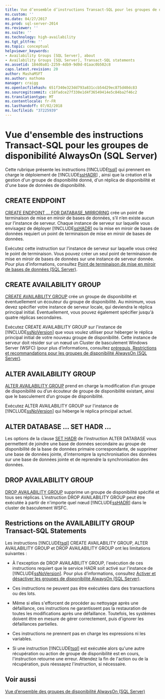 ```yaml
---
title: Vue d’ensemble d’instructions Transact-SQL pour les groupes de disponibilité AlwaysOn (SQL Server) | Microsoft Docs
ms.custom: ''
ms.date: 04/27/2017
ms.prod: sql-server-2014
ms.reviewer: ''
ms.suite: ''
ms.technology: high-availability
ms.tgt_pltfrm: ''
ms.topic: conceptual
helpviewer_keywords:
- Availability Groups [SQL Server], about
- Availability Groups [SQL Server], Transact-SQL statements
ms.assetid: 184d0a81-2259-4db9-9d0d-01aac0b502c8
caps.latest.revision: 20
author: MashaMSFT
ms.author: mathoma
manager: craigg
ms.openlocfilehash: 651f340e323dd793a831ccb54d29ec875d40dc83
ms.sourcegitcommit: c18fadce27f330e1d4f36549414e5c84ba2f46c2
ms.translationtype: MT
ms.contentlocale: fr-FR
ms.lasthandoff: 07/02/2018
ms.locfileid: "37225939"
---
```

# <a name="overview-of-transact-sql-statements-for-alwayson-availability-groups-sql-server"></a>Vue d'ensemble des instructions Transact-SQL pour les groupes de disponibilité AlwaysOn (SQL Server)
  Cette rubrique présente les instructions [!INCLUDE[tsql](../../../includes/tsql-md.md)] qui prennent en charge le déploiement de [!INCLUDE[ssHADR](../../../includes/sshadr-md.md)] , ainsi que la création et la gestion d'un groupe de disponibilité donné, d'un réplica de disponibilité et d'une base de données de disponibilité.  
  
  
##  <a name="CreateEndpoint"></a> CREATE ENDPOINT  
 [CREATE ENDPOINT … FOR DATABASE_MIRRORING](/sql/t-sql/statements/create-endpoint-transact-sql) crée un point de terminaison de mise en miroir de bases de données, s’il n’en existe aucun sur l’instance de serveur. Chaque instance de serveur sur laquelle vous envisagez de déployer [!INCLUDE[ssHADR](../../../includes/sshadr-md.md)] ou la mise en miroir de bases de données requiert un point de terminaison de mise en miroir de bases de données.  
  
 Exécutez cette instruction sur l'instance de serveur sur laquelle vous créez le point de terminaison. Vous pouvez créer un seul point de terminaison de mise en miroir de bases de données sur une instance de serveur donnée. Pour plus d’informations, consultez [Point de terminaison de mise en miroir de bases de données &#40;SQL Server&#41;](../../database-mirroring/the-database-mirroring-endpoint-sql-server.md).  
  
##  <a name="CreateAG"></a> CREATE AVAILABILITY GROUP  
 [CREATE AVAILABILITY GROUP](/sql/t-sql/statements/create-availability-group-transact-sql) crée un groupe de disponibilité et éventuellement un écouteur du groupe de disponibilité. Au minimum, vous devez spécifier votre instance de serveur locale, qui deviendra le réplica principal initial. Éventuellement, vous pouvez également spécifier jusqu'à quatre réplicas secondaires.  
  
 Exécutez CREATE AVAILABILITY GROUP sur l'instance de [!INCLUDE[ssNoVersion](../../../includes/ssnoversion-md.md)] que vous voulez utiliser pour héberger le réplica principal initial de votre nouveau groupe de disponibilité. Cette instance de serveur doit résider sur un nœud un Cluster de basculement Windows Server (WSFC) (pour plus d’informations, consultez [prérequis, Restrictions et recommandations pour les groupes de disponibilité AlwaysOn &#40;SQL Server&#41;](prereqs-restrictions-recommendations-always-on-availability.md).  
  
##  <a name="AlterAG"></a> ALTER AVAILABILITY GROUP  
 [ALTER AVAILABILITY GROUP](/sql/t-sql/statements/alter-availability-group-transact-sql) prend en charge la modification d’un groupe de disponibilité ou d’un écouteur de groupe de disponibilité existant, ainsi que le basculement d’un groupe de disponibilité.  
  
 Exécutez ALTER AVAILABILITY GROUP sur l'instance de [!INCLUDE[ssNoVersion](../../../includes/ssnoversion-md.md)] qui héberge le réplica principal actuel.  
  
##  <a name="AlterDb"></a> ALTER DATABASE … SET HADR …  
 Les options de la clause [SET HADR](/sql/t-sql/statements/alter-database-transact-sql-set-hadr) de l’instruction ALTER DATABASE vous permettent de joindre une base de données secondaire au groupe de disponibilité de la base de données primaire correspondante, de supprimer une base de données jointe, d’interrompre la synchronisation des données sur une base de données jointe et de reprendre la synchronisation des données.  
  
##  <a name="DropAG"></a> DROP AVAILABILITY GROUP  
 [DROP AVAILABILITY GROUP](/sql/t-sql/statements/drop-availability-group-transact-sql) supprime un groupe de disponibilité spécifié et tous ses réplicas. L'instruction DROP AVAILABILITY GROUP peut être exécutée à partir de n'importe quel nœud [!INCLUDE[ssHADR](../../../includes/sshadr-md.md)] dans le cluster de basculement WSFC.  
  
##  <a name="Restrictions"></a> Restrictions on the AVAILABILITY GROUP Transact-SQL Statements  
 Les instructions [!INCLUDE[tsql](../../../includes/tsql-md.md)] CREATE AVAILABILITY GROUP, ALTER AVAILABILITY GROUP et DROP AVAILABILITY GROUP ont les limitations suivantes :  
  
-   À l'exception de DROP AVAILABILITY GROUP, l'exécution de ces instructions requiert que le service HADR soit activé sur l'instance de [!INCLUDE[ssNoVersion](../../../includes/ssnoversion-md.md)]. Pour plus d’informations, consultez [Activer et désactiver les groupes de disponibilité AlwaysOn &#40;SQL Server&#41;](enable-and-disable-always-on-availability-groups-sql-server.md).  
  
-   Ces instructions ne peuvent pas être exécutées dans des transactions ou des lots.  
  
-   Même si elles s'efforcent de procéder au nettoyage après une défaillance, ces instructions ne garantissent pas la restauration de toutes les modifications après une défaillance. Toutefois, les systèmes doivent être en mesure de gérer correctement, puis d'ignorer les défaillances partielles.  
  
-   Ces instructions ne prennent pas en charge les expressions ni les variables.  
  
-   Si une instruction [!INCLUDE[tsql](../../../includes/tsql-md.md)] est exécutée alors qu'une autre récupération ou action de groupe de disponibilité est en cours, l'instruction retourne une erreur. Attendez la fin de l'action ou de la récupération, puis réessayez l'instruction, si nécessaire.  
  
## <a name="see-also"></a>Voir aussi  
 [Vue d’ensemble des groupes de disponibilité AlwaysOn &#40;SQL Server&#41;](overview-of-always-on-availability-groups-sql-server.md)  
  
  
